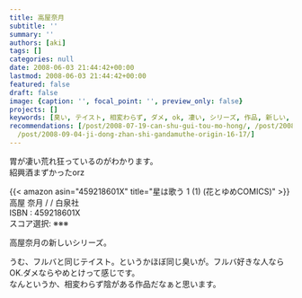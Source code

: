 ```yaml
---
title: 高屋奈月
subtitle: ''
summary: ''
authors: [aki]
tags: []
categories: null
date: 2008-06-03 21:44:42+00:00
lastmod: 2008-06-03 21:44:42+00:00
featured: false
draft: false
image: {caption: '', focal_point: '', preview_only: false}
projects: []
keywords: [臭い, テイスト, 相変わらず, ダメ, ok, 凄い, シリーズ, 作品, 新しい, isbn]
recommendations: [/post/2008-07-19-can-shu-gui-tou-mo-hong/, /post/2008-08-24-sayonaraituka/,
  /post/2008-09-04-ji-dong-zhan-shi-gandamuthe-origin-16-17/]
---
```

胃が凄い荒れ狂っているのがわかります。  
紹興酒まずかったorz

{{< amazon asin="459218601X" title="星は歌う 1 (1) (花とゆめCOMICS)" >}}
高屋 奈月 / / 白泉社  
ISBN : 459218601X  
スコア選択: ※※※

高屋奈月の新しいシリーズ。

うむ、フルバと同じテイスト。というかほぼ同じ臭いが。フルバ好きな人ならOK.ダメならやめとけって感じです。  
なんというか、相変わらず陰がある作品だなぁと思います。


